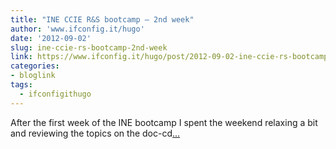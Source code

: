 ```yaml
---
title: "INE CCIE R&S bootcamp – 2nd week"
author: 'www.ifconfig.it/hugo'
date: '2012-09-02'
slug: ine-ccie-rs-bootcamp-2nd-week
link: https://www.ifconfig.it/hugo/post/2012-09-02-ine-ccie-rs-bootcamp-2nd-week/
categories:
- bloglink
tags:
  - ifconfigithugo
---
```


After the first week of the INE bootcamp I spent the weekend relaxing a bit and reviewing the topics on the doc-cd[... <i class="fas fa-external-link-alt"></i>](https://www.ifconfig.it/hugo/post/2012-09-02-ine-ccie-rs-bootcamp-2nd-week/)


